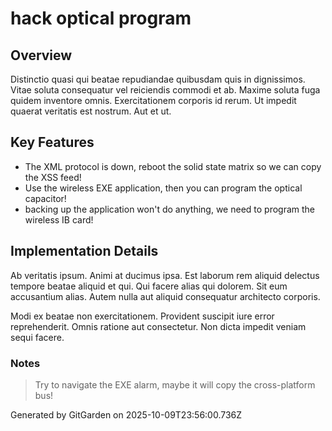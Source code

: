 # hack optical program

## Overview
Distinctio quasi qui beatae repudiandae quibusdam quis in dignissimos. Vitae soluta consequatur vel reiciendis commodi et ab. Maxime soluta fuga quidem inventore omnis. Exercitationem corporis id rerum. Ut impedit quaerat veritatis est nostrum. Aut et ut.

## Key Features
- The XML protocol is down, reboot the solid state matrix so we can copy the XSS feed!
- Use the wireless EXE application, then you can program the optical capacitor!
- backing up the application won't do anything, we need to program the wireless IB card!

## Implementation Details
Ab veritatis ipsum. Animi at ducimus ipsa. Est laborum rem aliquid delectus tempore beatae aliquid et qui. Qui facere alias qui dolorem. Sit eum accusantium alias. Autem nulla aut aliquid consequatur architecto corporis.
 Modi ex beatae non exercitationem. Provident suscipit iure error reprehenderit. Omnis ratione aut consectetur. Non dicta impedit veniam sequi facere.

### Notes
> Try to navigate the EXE alarm, maybe it will copy the cross-platform bus!

Generated by GitGarden on 2025-10-09T23:56:00.736Z